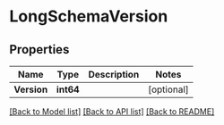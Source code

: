 # LongSchemaVersion

## Properties

Name | Type | Description | Notes
------------ | ------------- | ------------- | -------------
**Version** | **int64** |  | [optional] 

[[Back to Model list]](../README.md#documentation-for-models) [[Back to API list]](../README.md#documentation-for-api-endpoints) [[Back to README]](../README.md)


